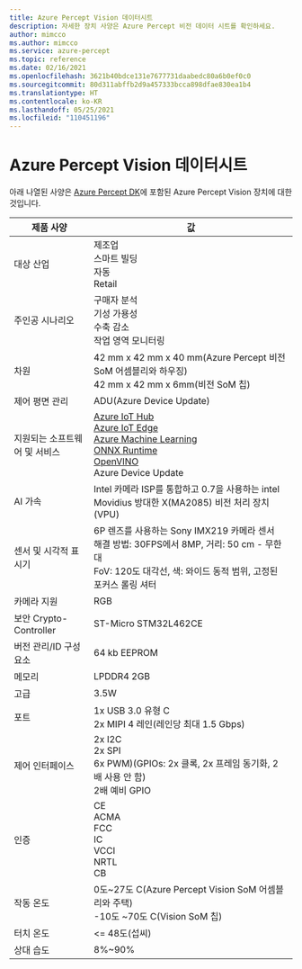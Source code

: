 ```yaml
---
title: Azure Percept Vision 데이터시트
description: 자세한 장치 사양은 Azure Percept 비전 데이터 시트를 확인하세요.
author: mimcco
ms.author: mimcco
ms.service: azure-percept
ms.topic: reference
ms.date: 02/16/2021
ms.openlocfilehash: 3621b40bdce131e7677731daabedc80a6b0ef0c0
ms.sourcegitcommit: 80d311abffb2d9a457333bcca898dfae830ea1b4
ms.translationtype: HT
ms.contentlocale: ko-KR
ms.lasthandoff: 05/25/2021
ms.locfileid: "110451196"
---
```

# <a name="azure-percept-vision-datasheet"></a>Azure Percept Vision 데이터시트

아래 나열된 사양은 [Azure Percept DK](./azure-percept-dk-datasheet.md)에 포함된 Azure Percept Vision 장치에 대한 것입니다.

|제품 사양           |값     |
|--------------------------------|---------------------|
|대상 산업               |제조업 <br> 스마트 빌딩 <br> 자동 <br> Retail |
|주인공 시나리오                  |구매자 분석 <br> 기성 가용성 <br> 수축 감소 <br> 작업 영역 모니터링|
|차원                      |42 mm x 42 mm x 40 mm(Azure Percept 비전 SoM 어셈블리와 하우징) <br> 42 mm x 42 mm x 6mm(비전 SoM 칩)|
|제어 평면 관리        |ADU(Azure Device Update)          |
|지원되는 소프트웨어 및 서비스 |[Azure IoT Hub](https://azure.microsoft.com/services/iot-hub/) <br> [Azure IoT Edge](https://azure.microsoft.com/services/iot-edge/) <br> [Azure Machine Learning](https://azure.microsoft.com/services/machine-learning/) <br> [ONNX Runtime](https://www.onnxruntime.ai/) <br> [OpenVINO](https://docs.openvinotoolkit.org/latest/index.html) <br> Azure Device Update |
|AI 가속                 |Intel 카메라 ISP를 통합하고 0.7을 사용하는 intel Movidius 방대한 X(MA2085) 비전 처리 장치(VPU) |
|센서 및 시각적 표시기   |6P 렌즈를 사용하는 Sony IMX219 카메라 센서<br>해결 방법: 30FPS에서 8MP, 거리: 50 cm - 무한대<br>FoV: 120도 대각선, 색: 와이드 동적 범위, 고정된 포커스 롤링 셔터|
|카메라 지원                  |RGB |
|보안 Crypto-Controller      |ST-Micro STM32L462CE      |
|버전 관리/ID 구성 요소       |64 kb EEPROM |
|메모리                          |LPDDR4 2GB     |
|고급                           |3.5W     |
|포트                           |1x USB 3.0 유형 C <br> 2x MIPI 4 레인(레인당 최대 1.5 Gbps)     |
|제어 인터페이스              |2x I2C <br> 2x SPI <br> 6x PWM)(GPIOs: 2x 클록, 2x 프레임 동기화, 2 배 사용 안 함) <br> 2배 예비 GPIO |
|인증                   |CE <br> ACMA <br> FCC <br> IC <br> VCCI <br> NRTL <br> CB  |
|작동 온도           |0도~27도 C(Azure Percept Vision SoM 어셈블리와 주택) <br> -10도 ~70도 C(Vision SoM 칩) |
|터치 온도               |<= 48도(섭씨) |
|상대 습도               |8%~90%    |
